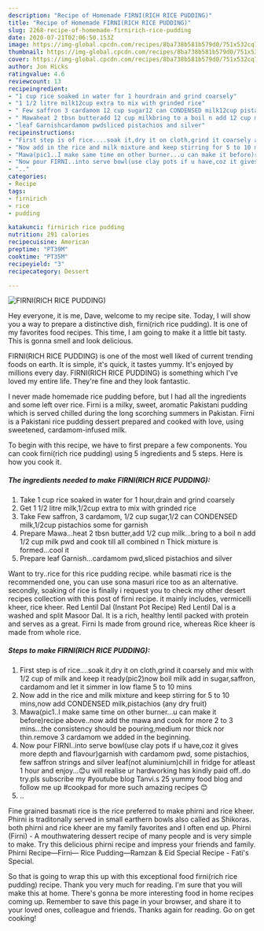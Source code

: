 ```yaml
---
description: "Recipe of Homemade FIRNI(RICH RICE PUDDING)"
title: "Recipe of Homemade FIRNI(RICH RICE PUDDING)"
slug: 2268-recipe-of-homemade-firnirich-rice-pudding
date: 2020-07-21T02:06:50.153Z
image: https://img-global.cpcdn.com/recipes/8ba738b581b579d0/751x532cq70/firnirich-rice-pudding-recipe-main-photo.jpg
thumbnail: https://img-global.cpcdn.com/recipes/8ba738b581b579d0/751x532cq70/firnirich-rice-pudding-recipe-main-photo.jpg
cover: https://img-global.cpcdn.com/recipes/8ba738b581b579d0/751x532cq70/firnirich-rice-pudding-recipe-main-photo.jpg
author: Jon Hicks
ratingvalue: 4.6
reviewcount: 13
recipeingredient:
- "1 cup rice soaked in water for 1 hourdrain and grind coarsely"
- "1 1/2 litre milk12cup extra to mix with grinded rice"
- " Few saffron 3 cardamom 12 cup sugar12 can CONDENSED milk12cup pistachios some for garnish"
- " Mawaheat 2 tbsn butteradd 12 cup milkbring to a boil n add 12 cup milk pwd and cook till all combined n Thick mixture is formedcool it"
- "leaf Garnishcardamom pwdsliced pistachios and silver"
recipeinstructions:
- "First step is of rice....soak it,dry it on cloth,grind it coarsely and mix with 1/2 cup of milk and keep it ready(pic2)now boil milk add in sugar,saffron, cardamom and let it simmer in low flame 5 to 10 mins"
- "Now add in the rice and milk mixture and keep stirring for 5 to 10 mins,now add CONDENSED milk,pistachios (any dry fruit)"
- "Mawa(pic1..I make same time on other burner...u can make it before)recipe above..now add the mawa and cook for more 2 to 3 mins...the consistency should be pouring,medium nor thick nor thin.remove 3 cardamom we added in the beginning."
- "Now pour FIRNI..into serve bowl(use clay pots if u have,coz it gives more depth and flavour)garnish with cardamom pwd, some pistachios, few saffron strings and silver leaf(not aluminium)chill in fridge for atleast 1 hour and enjoy...😊u will realise ur hardworking has kindly paid off..do try.pls subscribe my #youtube blog Tanvi.s 25 yummy food blog and follow me up #cookpad for more such amazing recipes 😊"
- ".."
categories:
- Recipe
tags:
- firnirich
- rice
- pudding

katakunci: firnirich rice pudding 
nutrition: 291 calories
recipecuisine: American
preptime: "PT39M"
cooktime: "PT35M"
recipeyield: "3"
recipecategory: Dessert

---
```



![FIRNI(RICH RICE PUDDING)](https://img-global.cpcdn.com/recipes/8ba738b581b579d0/751x532cq70/firnirich-rice-pudding-recipe-main-photo.jpg)

Hey everyone, it is me, Dave, welcome to my recipe site. Today, I will show you a way to prepare a distinctive dish, firni(rich rice pudding). It is one of my favorites food recipes. This time, I am going to make it a little bit tasty. This is gonna smell and look delicious.

FIRNI(RICH RICE PUDDING) is one of the most well liked of current trending foods on earth. It is simple, it's quick, it tastes yummy. It's enjoyed by millions every day. FIRNI(RICH RICE PUDDING) is something which I've loved my entire life. They're fine and they look fantastic.

I never made homemade rice pudding before, but I had all the ingredients and some left over rice. Firni is a milky, sweet, aromatic Pakistani pudding which is served chilled during the long scorching summers in Pakistan. Firni is a Pakistani rice pudding dessert prepared and cooked with love, using sweetened, cardamom-infused milk.


To begin with this recipe, we have to first prepare a few components. You can cook firni(rich rice pudding) using 5 ingredients and 5 steps. Here is how you cook it.

<!--inarticleads1-->

##### The ingredients needed to make FIRNI(RICH RICE PUDDING):

1. Take 1 cup rice soaked in water for 1 hour,drain and grind coarsely
1. Get 1 1/2 litre milk,1/2cup extra to mix with grinded rice
1. Take  Few saffron, 3 cardamom, 1/2 cup sugar,1/2 can CONDENSED milk,1/2cup pistachios some for garnish
1. Prepare  Mawa...heat 2 tbsn butter,add 1/2 cup milk...bring to a boil n add 1/2 cup milk pwd and cook till all combined n Thick mixture is formed...cool it
1. Prepare leaf Garnish...cardamom pwd,sliced pistachios and silver


Want to try..rice for this rice pudding recipe. while basmati rice is the recommended one, you can use sona masuri rice too as an alternative. secondly, soaking of rice is finally i request you to check my other desert recipes collection with this post of firni recipe. it mainly includes, vermicelli kheer, rice kheer. Red Lentil Dal (Instant Pot Recipe) Red Lentil Dal is a washed and split Masoor Dal. It is a rich, healthy lentil packed with protein and serves as a great. Firni Is made from ground rice, whereas Rice kheer is made from whole rice. 

<!--inarticleads2-->

##### Steps to make FIRNI(RICH RICE PUDDING):

1. First step is of rice....soak it,dry it on cloth,grind it coarsely and mix with 1/2 cup of milk and keep it ready(pic2)now boil milk add in sugar,saffron, cardamom and let it simmer in low flame 5 to 10 mins
1. Now add in the rice and milk mixture and keep stirring for 5 to 10 mins,now add CONDENSED milk,pistachios (any dry fruit)
1. Mawa(pic1..I make same time on other burner...u can make it before)recipe above..now add the mawa and cook for more 2 to 3 mins...the consistency should be pouring,medium nor thick nor thin.remove 3 cardamom we added in the beginning.
1. Now pour FIRNI..into serve bowl(use clay pots if u have,coz it gives more depth and flavour)garnish with cardamom pwd, some pistachios, few saffron strings and silver leaf(not aluminium)chill in fridge for atleast 1 hour and enjoy...😊u will realise ur hardworking has kindly paid off..do try.pls subscribe my #youtube blog Tanvi.s 25 yummy food blog and follow me up #cookpad for more such amazing recipes 😊
1. ..


Fine grained basmati rice is the rice preferred to make phirni and rice kheer. Phirni is traditonally served in small earthern bowls also called as Shikoras. both phirni and rice kheer are my family favorites and I often end up. Phirni (Firni) - A mouthwatering dessert recipe of many people and is very simple to make. Try this delicious phirni recipe and impress your friends and family. Phirni Recipe—Firni— Rice Pudding—Ramzan &amp; Eid Special Recipe - Fati&#39;s Special. 

So that is going to wrap this up with this exceptional food firni(rich rice pudding) recipe. Thank you very much for reading. I'm sure that you will make this at home. There's gonna be more interesting food in home recipes coming up. Remember to save this page in your browser, and share it to your loved ones, colleague and friends. Thanks again for reading. Go on get cooking!
